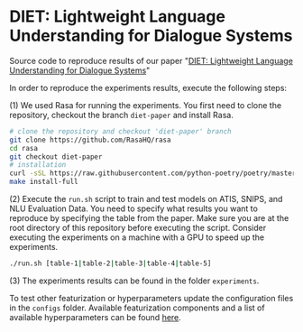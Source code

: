 # DIET: Lightweight Language Understanding for Dialogue Systems

Source code to reproduce results of our paper "[DIET: Lightweight Language Understanding for Dialogue Systems](https://arxiv.org/pdf/2004.09936.pdf)"

In order to reproduce the experiments results, execute the following steps:

(1) We used Rasa for running the experiments. 
You first need to clone the repository, checkout the branch `diet-paper` and install Rasa.

```bash
# clone the repository and checkout 'diet-paper' branch
git clone https://github.com/RasaHQ/rasa
cd rasa
git checkout diet-paper
# installation
curl -sSL https://raw.githubusercontent.com/python-poetry/poetry/master/get-poetry.py | python3
make install-full
```

(2) Execute the `run.sh` script to train and test models on ATIS, SNIPS, and NLU Evaluation Data. 
You need to specify what results you want to reproduce by specifying the table from the paper.
Make sure you are at the root directory of this repository before executing the script.
Consider executing the experiments on a machine with a GPU to speed up the experiments.

```bash
./run.sh [table-1|table-2|table-3|table-4|table-5]
```

(3) The experiments results can be found in the folder `experiments`.

To test other featurization or hyperparameters update the configuration files in the `configs` folder.
Available featurization components and a list of available hyperparameters can be found 
[here](https://rasa.com/docs/rasa/nlu/components/).

